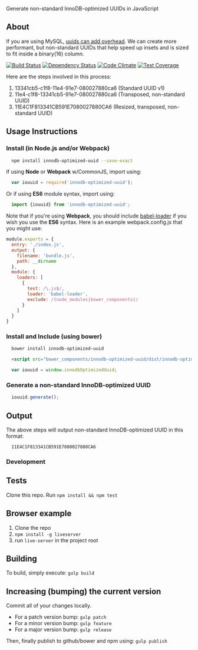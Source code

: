 Generate non-standard InnoDB-optimized UUIDs in JavaScript

## About
 
If you are using MySQL, [uuids can add overhead](http://www.percona.com/blog/2014/12/19/store-uuid-optimized-way/). We can create
more performant, but non-standard UUIDs that help speed up insets
and is sized to fit inside a binary(16) column.

[![Build Status](https://travis-ci.org/fisdap/innodb-optimized-uuid.svg)](https://travis-ci.org/fisdap/innodb-optimized-uuid) [![Dependency Status](https://gemnasium.com/fisdap/innodb-optimized-uuid.svg)](https://gemnasium.com/fisdap/innodb-optimized-uuid) [![Code Climate](https://codeclimate.com/github/fisdap/innodb-optimized-uuid/badges/gpa.svg)](https://codeclimate.com/github/fisdap/innodb-optimized-uuid) [![Test Coverage](https://codeclimate.com/github/fisdap/innodb-optimized-uuid/badges/coverage.svg)](https://codeclimate.com/github/fisdap/innodb-optimized-uuid)

Here are the steps involved in this process:

1. 13341cb5-c1f8-11e4-91e7-080027880ca6 (Standard UUID v1)
2. 11e4-c1f8-13341cb5-91e7-080027880ca6 (Transposed, non-standard UUID)
3. 11E4C1F813341CB591E7080027880CA6 (Resized, transposed, non-standard UUID)

## Usage Instructions

### Install (in Node.js and/or Webpack)

```bash
  npm install innodb-optimized-uuid --save-exact
```

If using **Node** or **Webpack** w/CommonJS, import using:

```js
  var iouuid = require('innodb-optimized-uuid');
```

Or if using **ES6** module syntax, import using:

```js
  import {iouuid} from 'innodb-optimized-uuid';
```

Note that if you're using **Webpack**, you should include [babel-loader](https://github.com/babel/babel-loader) if you wish you use the **ES6** syntax. Here is an example webpack.config.js that you might use:

```js
module.exports = {
  entry: './index.js',
  output: {
    filename: 'bundle.js',
    path: __dirname
  },
  module: {
    loaders: [
      {
        test: /\.js$/,
        loader: 'babel-loader',
        exclude: /(node_modules|bower_components)/
      }
    ]
  }
}
```


###  Install and Include (using bower)

```bash
  bower install innodb-optimized-uuid
```

```html
  <script src="bower_components/innodb-optimized-uuid/dist/innodb-optimized-uuid.js"></script>
```

```js
  var iouuid = window.innodbOptimizedUuid;
```

### Generate a non-standard InnoDB-optimized UUID

```js
  iouuid.generate();
```

## Output

The above steps will output non-standard InnoDB-optimized UUID in this format:

```
  11E4C1F813341CB591E7080027880CA6
```

### Development

## Tests

Clone this repo.
Run `npm install && npm test`

## Browser example

1. Clone the repo
2. `npm install -g liveserver`
3. run `live-server` in the project root

## Building

To build, simply execute:
`gulp build`

## Increasing (bumping) the current version

Commit all of your changes locally.

- For a patch version bump: `gulp patch`
- For a minor version bump: `gulp feature`
- For a major version bump: `gulp release`

Then, finally publish to github/bower and npm using: `gulp publish`

